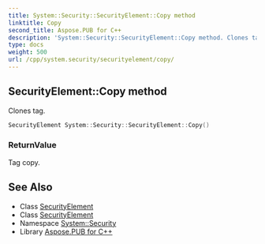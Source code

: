 ```yaml
---
title: System::Security::SecurityElement::Copy method
linktitle: Copy
second_title: Aspose.PUB for C++
description: 'System::Security::SecurityElement::Copy method. Clones tag in C++.'
type: docs
weight: 500
url: /cpp/system.security/securityelement/copy/
---
```

## SecurityElement::Copy method


Clones tag.

```cpp
SecurityElement System::Security::SecurityElement::Copy()
```


### ReturnValue

Tag copy.

## See Also

* Class [SecurityElement](../)
* Class [SecurityElement](../)
* Namespace [System::Security](../../)
* Library [Aspose.PUB for C++](../../../)
